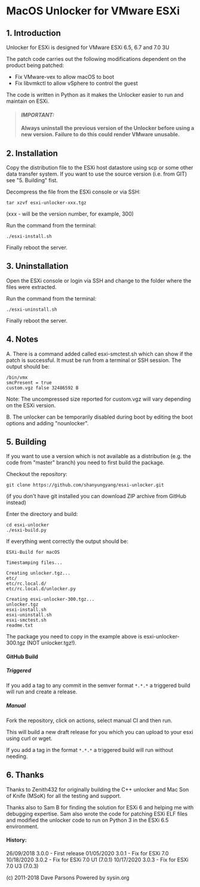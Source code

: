 # MacOS Unlocker for VMware ESXi

## 1. Introduction

Unlocker  for ESXi is designed for VMware ESXi 6.5, 6.7 and 7.0 3U

The patch code carries out the following modifications dependent on the product
being patched:

* Fix VMware-vex to allow macOS to boot
* Fix libvmkctl to allow vSphere to control the guest

The code is written in Python as it makes the Unlocker easier to run and
maintain on ESXi.

> #### ***IMPORTANT:***
>
> **Always uninstall the previous version of the Unlocker before using a new version. Failure to do this could render VMware unusable.** 

## 2. Installation

Copy the distribution file to the ESXi host datastore using scp or some other data transfer system. If you want to use the source version (i.e. from GIT) see "5. Building" fist.

Decompress the file from the ESXi console or via SSH:

    tar xzvf esxi-unlocker-xxx.tgz

(xxx - will be the version number, for example, 300)

Run the command from the terminal:

    ./esxi-install.sh

Finally reboot the server.

## 3. Uninstallation

Open the ESXi console or login via SSH and change to the folder where the files were extracted.

Run the command from the terminal:

    ./esxi-uninstall.sh

Finally reboot the server.

## 4. Notes

A. There is a command added called esxi-smctest.sh which can show if the patch is successful. It must be run from a
terminal or SSH session. The output should be:

```
/bin/vmx
smcPresent = true
custom.vgz false 32486592 B
```

Note: The uncompressed size reported for custom.vgz will vary depending on the ESXi version.

B. The unlocker can be temporarily disabled during boot by editing the boot options and adding "nounlocker".

## 5. Building

If you want to use a version which is not available as a distribution (e.g. the code from "master" branch) you need to first build the package.

Checkout the repository:

    git clone https://github.com/shanyungyang/esxi-unlocker.git

(if you don't have git installed you can download ZIP archive from GitHub instead)

Enter the directory and build:

    cd esxi-unlocker
    ./esxi-build.py

If everything went correctly the output should be:

    ESXi-Build for macOS
    
    Timestamping files...
    
    Creating unlocker.tgz...
    etc/
    etc/rc.local.d/
    etc/rc.local.d/unlocker.py
    
    Creating esxi-unlocker-300.tgz...
    unlocker.tgz
    esxi-install.sh
    esxi-uninstall.sh
    esxi-smctest.sh
    readme.txt

The package you need to copy in the example above is esxi-unlocker-300.tgz (NOT unlocker.tgz!).

#### GitHub Build

##### Triggered

If you add a tag to any commit in the semver format `*.*.*` a triggered build will run and create a release.

##### Manual

Fork the repository, click on actions, select manual CI and then run.

This will build a new draft release for you which you can upload to your esxi using curl or wget.

If you add a tag in the format `*.*.*` a triggered build will run without needing.

## 6. Thanks

Thanks to Zenith432 for originally building the C++ unlocker and Mac Son of Knife (MSoK) for all the testing and support.

Thanks also to Sam B for finding the solution for ESXi 6 and helping me with debugging expertise. Sam also wrote the code for patching ESXi ELF files and modified the unlocker code to run on Python 3 in the ESXi 6.5 environment.

#### History:

26/09/2018 3.0.0 - First release
01/05/2020 3.0.1 - Fix for ESXi 7.0
10/18/2020 3.0.2 - Fix for ESXi 7.0 U1 (7.0.1)
10/17/2020 3.0.3 - Fix for ESXi 7.0 U3 (7.0.3)

(c) 2011-2018 Dave Parsons
Powered by sysin.org